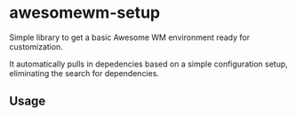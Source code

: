 # awesomewm-setup

Simple library to get a basic Awesome WM environment ready for customization.

It automatically pulls in depedencies based on a simple configuration setup,
eliminating the search for dependencies.


## Usage


